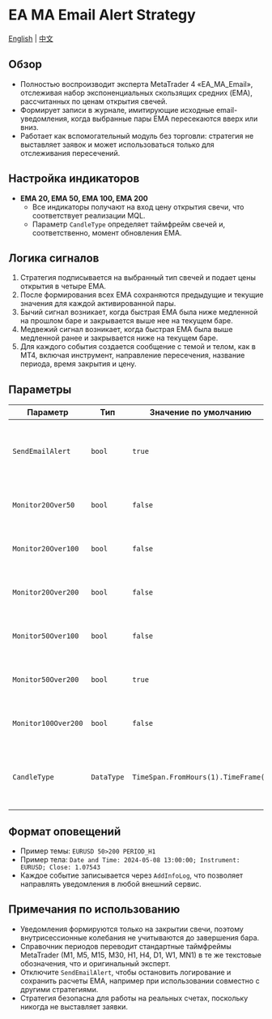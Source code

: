 # EA MA Email Alert Strategy
[English](README.md) | [中文](README_cn.md)

## Обзор
- Полностью воспроизводит эксперта MetaTrader 4 «EA_MA_Email», отслеживая набор экспоненциальных скользящих средних (EMA), рассчитанных по ценам открытия свечей.
- Формирует записи в журнале, имитирующие исходные email-уведомления, когда выбранные пары EMA пересекаются вверх или вниз.
- Работает как вспомогательный модуль без торговли: стратегия не выставляет заявок и может использоваться только для отслеживания пересечений.

## Настройка индикаторов
- **EMA 20, EMA 50, EMA 100, EMA 200**
  - Все индикаторы получают на вход цену открытия свечи, что соответствует реализации MQL.
  - Параметр `CandleType` определяет таймфрейм свечей и, соответственно, момент обновления EMA.

## Логика сигналов
1. Стратегия подписывается на выбранный тип свечей и подает цены открытия в четыре EMA.
2. После формирования всех EMA сохраняются предыдущие и текущие значения для каждой активированной пары.
3. Бычий сигнал возникает, когда быстрая EMA была ниже медленной на прошлом баре и закрывается выше нее на текущем баре.
4. Медвежий сигнал возникает, когда быстрая EMA была выше медленной ранее и закрывается ниже на текущем баре.
5. Для каждого события создается сообщение с темой и телом, как в MT4, включая инструмент, направление пересечения, название периода, время закрытия и цену.

## Параметры
| Параметр | Тип | Значение по умолчанию | Описание |
|----------|-----|-----------------------|----------|
| `SendEmailAlert` | `bool` | `true` | Включить запись имитации email-уведомлений в лог стратегии. |
| `Monitor20Over50` | `bool` | `false` | Отслеживать пересечения EMA 20 и EMA 50. |
| `Monitor20Over100` | `bool` | `false` | Отслеживать пересечения EMA 20 и EMA 100. |
| `Monitor20Over200` | `bool` | `false` | Отслеживать пересечения EMA 20 и EMA 200. |
| `Monitor50Over100` | `bool` | `false` | Отслеживать пересечения EMA 50 и EMA 100. |
| `Monitor50Over200` | `bool` | `true` | Отслеживать пересечения EMA 50 и EMA 200. |
| `Monitor100Over200` | `bool` | `false` | Отслеживать пересечения EMA 100 и EMA 200. |
| `CandleType` | `DataType` | `TimeSpan.FromHours(1).TimeFrame()` | Тип свечей, определяющий расчет EMA и время формирования сигналов. |

## Формат оповещений
- Пример темы: `EURUSD 50>200 PERIOD_H1`
- Пример тела: `Date and Time: 2024-05-08 13:00:00; Instrument: EURUSD; Close: 1.07543`
- Каждое событие записывается через `AddInfoLog`, что позволяет направлять уведомления в любой внешний сервис.

## Примечания по использованию
- Уведомления формируются только на закрытии свечи, поэтому внутрисессионные колебания не учитываются до завершения бара.
- Справочник периодов переводит стандартные таймфреймы MetaTrader (M1, M5, M15, M30, H1, H4, D1, W1, MN1) в те же текстовые обозначения, что и оригинальный эксперт.
- Отключите `SendEmailAlert`, чтобы остановить логирование и сохранить расчеты EMA, например при использовании совместно с другими стратегиями.
- Стратегия безопасна для работы на реальных счетах, поскольку никогда не выставляет заявки.
